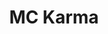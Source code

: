 ---
pid: CH615
title: MC Karma
location_transcription: City Hall
zipcode: '19139'
outside_phl: 
neighborhood: Walnut Hill
age: 
age_range: 
instagram: 
image_file_name: CH_615.jpg
proposal_transcription: 
topic: Unknown
topic_summary: '0'
type: Other No Form
keywords_other: 
credit: 
image_labels: 
twitter: 
facebook: 
permalink: "/monuments/ch615/"
layout: item-page
---